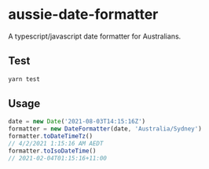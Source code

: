 # aussie-date-formatter

A typescript/javascript date formatter for Australians.

## Test

```sh
yarn test
```

## Usage

```js
date = new Date('2021-08-03T14:15:16Z')
formatter = new DateFormatter(date, 'Australia/Sydney')
formatter.toDateTimeTz()
// 4/2/2021 1:15:16 AM AEDT
formatter.toIsoDateTime()
// 2021-02-04T01:15:16+11:00
```
